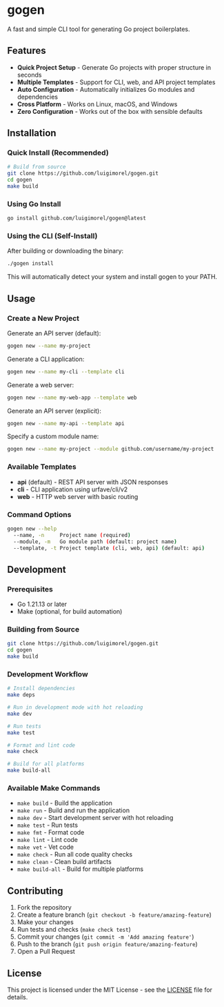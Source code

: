# gogen

A fast and simple CLI tool for generating Go project boilerplates.

## Features

- **Quick Project Setup** - Generate Go projects with proper structure in seconds
- **Multiple Templates** - Support for CLI, web, and API project templates
- **Auto Configuration** - Automatically initializes Go modules and dependencies
- **Cross Platform** - Works on Linux, macOS, and Windows
- **Zero Configuration** - Works out of the box with sensible defaults

## Installation

### Quick Install (Recommended)

```bash
# Build from source
git clone https://github.com/luigimorel/gogen.git
cd gogen
make build
```

### Using Go Install

```bash
go install github.com/luigimorel/gogen@latest
```

### Using the CLI (Self-Install)

After building or downloading the binary:

```bash
./gogen install
```

This will automatically detect your system and install gogen to your PATH.

## Usage

### Create a New Project

Generate an API server (default):

```bash
gogen new --name my-project
```

Generate a CLI application:

```bash
gogen new --name my-cli --template cli
```

Generate a web server:

```bash
gogen new --name my-web-app --template web
```

Generate an API server (explicit):

```bash
gogen new --name my-api --template api
```

Specify a custom module name:

```bash
gogen new --name my-project --module github.com/username/my-project
```

### Available Templates

- **api** (default) - REST API server with JSON responses
- **cli** - CLI application using urfave/cli/v2
- **web** - HTTP web server with basic routing

### Command Options

```bash
gogen new --help
  --name, -n     Project name (required)
  --module, -m   Go module path (default: project name)
  --template, -t Project template (cli, web, api) (default: api)
```

## Development

### Prerequisites

- Go 1.21.13 or later
- Make (optional, for build automation)

### Building from Source

```bash
git clone https://github.com/luigimorel/gogen.git
cd gogen
make build
```

### Development Workflow

```bash
# Install dependencies
make deps

# Run in development mode with hot reloading
make dev

# Run tests
make test

# Format and lint code
make check

# Build for all platforms
make build-all
```

### Available Make Commands

- `make build` - Build the application
- `make run` - Build and run the application
- `make dev` - Start development server with hot reloading
- `make test` - Run tests
- `make fmt` - Format code
- `make lint` - Lint code
- `make vet` - Vet code
- `make check` - Run all code quality checks
- `make clean` - Clean build artifacts
- `make build-all` - Build for multiple platforms

## Contributing

1. Fork the repository
2. Create a feature branch (`git checkout -b feature/amazing-feature`)
3. Make your changes
4. Run tests and checks (`make check test`)
5. Commit your changes (`git commit -m 'Add amazing feature'`)
6. Push to the branch (`git push origin feature/amazing-feature`)
7. Open a Pull Request

## License

This project is licensed under the MIT License - see the [LICENSE](./LICENSE) file for details.
